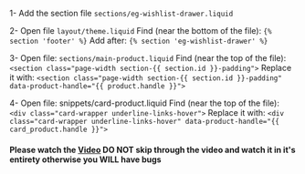 1- Add the section file `sections/eg-wishlist-drawer.liquid`

2- Open file `layout/theme.liquid`
Find (near the bottom of the file): `{% section 'footer' %}`
Add after: `{% section 'eg-wishlist-drawer' %}`

3- Open file: `sections/main-product.liquid`
Find (near the top of the file): `<section class="page-width section-{{ section.id }}-padding">`
Replace it with: `<section class="page-width section-{{ section.id }}-padding" data-product-handle="{{ product.handle }}">`

4- Open file: snippets/card-product.liquid
Find (near the top of the file): `<div class="card-wrapper underline-links-hover">`
Replace it with: `<div class="card-wrapper underline-links-hover" data-product-handle="{{ card_product.handle }}">`



#### Please watch the [Video](https://www.youtube.com/watch?v=3-Gb6NzqFVU) DO NOT skip through the video and watch it in it's entirety otherwise you WILL have bugs
